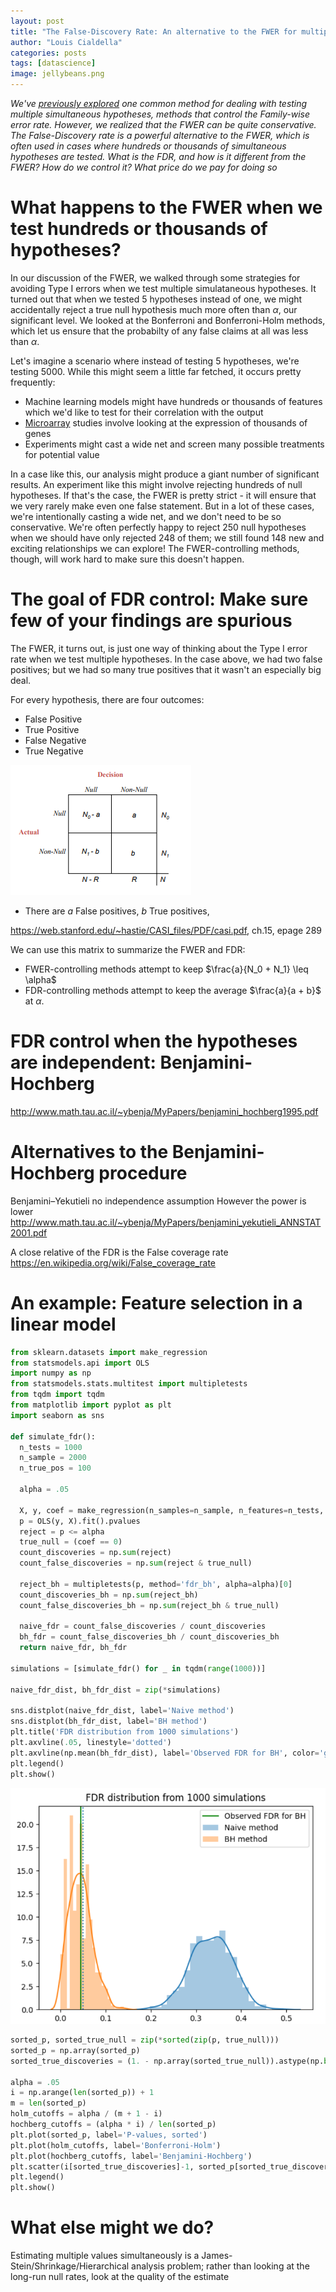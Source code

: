 ```yaml
---
layout: post
title: "The False-Discovery Rate: An alternative to the FWER for multiple comparisons"
author: "Louis Cialdella"
categories: posts
tags: [datascience]
image: jellybeans.png
---
```


*We've [previously explored](https://lmc2179.github.io/posts/fwer.html) one common method for dealing with testing multiple simultaneous hypotheses, methods that control the Family-wise error rate. However, we realized that the FWER can be quite conservative. The False-Discovery rate is a powerful alternative to the FWER, which is often used in cases where hundreds or thousands of simultaneous hypotheses are tested. What is the FDR, and how is it different from the FWER? How do we control it? What price do we pay for doing so*

# What happens to the FWER when we test hundreds or thousands of hypotheses?

In our discussion of the FWER, we walked through some strategies for avoiding Type I errors when we test multiple simulataneous hypotheses. It turned out that when we tested 5 hypotheses instead of one, we might accidentally reject a true null hypothesis much more often than $\alpha$, our significant level. We looked at the Bonferroni and Bonferroni-Holm methods, which let us ensure that the probabilty of any false claims at all was less than $\alpha$.

Let's imagine a scenario where instead of testing 5 hypotheses, we're testing 5000. While this might seem a little far fetched, it occurs pretty frequently:
- Machine learning models might have hundreds or thousands of features which we'd like to test for their correlation with the output
- [Microarray](https://en.wikipedia.org/wiki/DNA_microarray) studies involve looking at the expression of thousands of genes
- Experiments might cast a wide net and screen many possible treatments for potential value

In a case like this, our analysis might produce a giant number of significant results. An experiment like this might involve rejecting hundreds of null hypotheses. If that's the case, the FWER is pretty strict - it will ensure that we very rarely make even one false statement. But in a lot of these cases, we're intentionally casting a wide net, and we don't need to be so conservative. We're often perfectly happy to reject 250 null hypotheses when we should have only rejected 248 of them; we still found 148 new and exciting relationships we can explore! The FWER-controlling methods, though, will work hard to make sure this doesn't happen.

# The goal of FDR control: Make sure few of your findings are spurious

The FWER, it turns out, is just one way of thinking about the Type I error rate when we test multiple hypotheses. In the case above, we had two false positives; but we had so many true positives that it wasn't an especially big deal.

For every hypothesis, there are four outcomes:
- False Positive
- True Positive
- False Negative
- True Negative

![Matrix](https://raw.githubusercontent.com/lmc2179/lmc2179.github.io/master/assets/img/fdr/fdr_matrix.png)

- There are $a$ False positives, $b$ True positives,

https://web.stanford.edu/~hastie/CASI_files/PDF/casi.pdf, ch.15, epage 289

We can use this matrix to summarize the FWER and FDR:
- FWER-controlling methods attempt to keep $\frac{a}{N_0 + N_1} \leq \alpha$
- FDR-controlling methods attempt to keep the average $\frac{a}{a + b}$ at $\alpha$.

# FDR control when the hypotheses are independent: Benjamini-Hochberg

http://www.math.tau.ac.il/~ybenja/MyPapers/benjamini_hochberg1995.pdf

# Alternatives to the Benjamini-Hochberg procedure

Benjamini–Yekutieli
no independence assumption
However the power is lower
http://www.math.tau.ac.il/~ybenja/MyPapers/benjamini_yekutieli_ANNSTAT2001.pdf

A close relative of the FDR is the False coverage rate 
https://en.wikipedia.org/wiki/False_coverage_rate

# An example: Feature selection in a linear model

```python
from sklearn.datasets import make_regression
from statsmodels.api import OLS
import numpy as np
from statsmodels.stats.multitest import multipletests
from tqdm import tqdm
from matplotlib import pyplot as plt
import seaborn as sns

def simulate_fdr():
  n_tests = 1000
  n_sample = 2000
  n_true_pos = 100

  alpha = .05

  X, y, coef = make_regression(n_samples=n_sample, n_features=n_tests, n_informative=n_true_pos, bias=0, coef=True, noise=200)
  p = OLS(y, X).fit().pvalues
  reject = p <= alpha
  true_null = (coef == 0)
  count_discoveries = np.sum(reject)
  count_false_discoveries = np.sum(reject & true_null)

  reject_bh = multipletests(p, method='fdr_bh', alpha=alpha)[0]
  count_discoveries_bh = np.sum(reject_bh)
  count_false_discoveries_bh = np.sum(reject_bh & true_null)

  naive_fdr = count_false_discoveries / count_discoveries
  bh_fdr = count_false_discoveries_bh / count_discoveries_bh
  return naive_fdr, bh_fdr
  
simulations = [simulate_fdr() for _ in tqdm(range(1000))]

naive_fdr_dist, bh_fdr_dist = zip(*simulations)

sns.distplot(naive_fdr_dist, label='Naive method')
sns.distplot(bh_fdr_dist, label='BH method')
plt.title('FDR distribution from 1000 simulations')
plt.axvline(.05, linestyle='dotted')
plt.axvline(np.mean(bh_fdr_dist), label='Observed FDR for BH', color='green')
plt.legend()
plt.show()
```

![FDR simulation results](https://raw.githubusercontent.com/lmc2179/lmc2179.github.io/master/assets/img/fdr/fdr_regression.png)

```python
sorted_p, sorted_true_null = zip(*sorted(zip(p, true_null)))
sorted_p = np.array(sorted_p)
sorted_true_discoveries = (1. - np.array(sorted_true_null)).astype(np.bool)

alpha = .05
i = np.arange(len(sorted_p)) + 1
m = len(sorted_p)
holm_cutoffs = alpha / (m + 1 - i)
hochberg_cutoffs = (alpha * i) / len(sorted_p)
plt.plot(sorted_p, label='P-values, sorted')
plt.plot(holm_cutoffs, label='Bonferroni-Holm')
plt.plot(hochberg_cutoffs, label='Benjamini-Hochberg')
plt.scatter(i[sorted_true_discoveries]-1, sorted_p[sorted_true_discoveries], marker='x')
plt.legend()
plt.show()
```

# What else might we do?

Estimating multiple values simultaneously is a James-Stein/Shrinkage/Hierarchical analysis problem; rather than looking at the long-run null rates, look at the quality of the estimate
